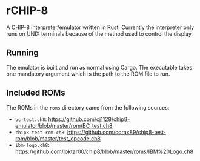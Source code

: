 # rCHIP-8

A CHIP-8 interpreter/emulator written in Rust. Currently the interpreter only
runs on UNIX terminals because of the method used to control the display.

## Running

The emulator is built and run as normal using Cargo. The executable takes one
mandatory argument which is the path to the ROM file to run.

## Included ROMs

The ROMs in the `roms` directory came from the following sources:
- `bc-test.ch8`: <https://github.com/cj1128/chip8-emulator/blob/master/rom/BC_test.ch8>
- `chip8-test-rom.ch8`: <https://github.com/corax89/chip8-test-rom/blob/master/test_opcode.ch8>
- `ibm-logo.ch8`: <https://github.com/loktar00/chip8/blob/master/roms/IBM%20Logo.ch8>

